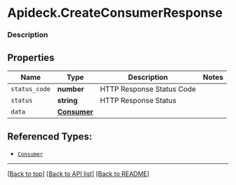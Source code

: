 # Apideck.CreateConsumerResponse

### Description

## Properties
Name | Type | Description | Notes
------------ | ------------- | ------------- | -------------
`status_code` | **number** | HTTP Response Status Code | 
`status` | **string** | HTTP Response Status | 
`data` | [**Consumer**](Consumer.md) |  | 





## Referenced Types:


* [`Consumer`](Consumer.md)

---

[[Back to top]](#) [[Back to API list]](../../../../README.md#documentation-for-api-endpoints) [[Back to README]](../../../../README.md)


